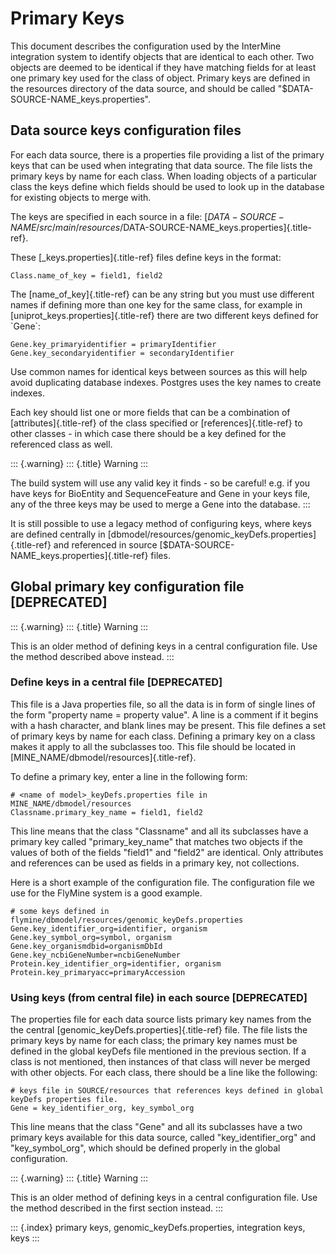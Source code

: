 # Primary Keys

This document describes the configuration used by the InterMine integration system to identify objects that are identical to each other. Two objects are deemed to be identical if they have matching fields for at least one primary key used for the class of object. Primary keys are defined in the resources directory of the data source, and should be called \"$DATA-SOURCE-NAME\_keys.properties\".

## Data source keys configuration files

For each data source, there is a properties file providing a list of the primary keys that can be used when integrating that data source. The file lists the primary keys by name for each class. When loading objects of a particular class the keys define which fields should be used to look up in the database for existing objects to merge with.

The keys are specified in each source in a file: \[$DATA-SOURCE-NAME/src/main/resources/$DATA-SOURCE-NAME\_keys.properties\]{.title-ref}.

These \[\_keys.properties\]{.title-ref} files define keys in the format:

```text
Class.name_of_key = field1, field2
```

The \[name\_of\_key\]{.title-ref} can be any string but you must use different names if defining more than one key for the same class, for example in \[uniprot\_keys.properties\]{.title-ref} there are two different keys defined for \`Gene\`:

```text
Gene.key_primaryidentifier = primaryIdentifier
Gene.key_secondaryidentifier = secondaryIdentifier
```

Use common names for identical keys between sources as this will help avoid duplicating database indexes. Postgres uses the key names to create indexes.

Each key should list one or more fields that can be a combination of \[attributes\]{.title-ref} of the class specified or \[references\]{.title-ref} to other classes - in which case there should be a key defined for the referenced class as well.

::: {.warning} ::: {.title} Warning :::

The build system will use any valid key it finds - so be careful! e.g. if you have keys for BioEntity and SequenceFeature and Gene in your keys file, any of the three keys may be used to merge a Gene into the database. :::

It is still possible to use a legacy method of configuring keys, where keys are defined centrally in \[dbmodel/resources/genomic\_keyDefs.properties\]{.title-ref} and referenced in source \[$DATA-SOURCE-NAME\_keys.properties\]{.title-ref} files.

## Global primary key configuration file \[DEPRECATED\]

::: {.warning} ::: {.title} Warning :::

This is an older method of defining keys in a central configuration file. Use the method described above instead. :::

### Define keys in a central file \[DEPRECATED\]

This file is a Java properties file, so all the data is in form of single lines of the form \"property name = property value\". A line is a comment if it begins with a hash character, and blank lines may be present. This file defines a set of primary keys by name for each class. Defining a primary key on a class makes it apply to all the subclasses too. This file should be located in \[MINE\_NAME/dbmodel/resources\]{.title-ref}.

To define a primary key, enter a line in the following form:

```text
# <name of model>_keyDefs.properties file in MINE_NAME/dbmodel/resources
Classname.primary_key_name = field1, field2
```

This line means that the class \"Classname\" and all its subclasses have a primary key called \"primary\_key\_name\" that matches two objects if the values of both of the fields \"field1\" and \"field2\" are identical. Only attributes and references can be used as fields in a primary key, not collections.

Here is a short example of the configuration file. The configuration file we use for the FlyMine system is a good example.

```text
# some keys defined in flymine/dbmodel/resources/genomic_keyDefs.properties
Gene.key_identifier_org=identifier, organism
Gene.key_symbol_org=symbol, organism
Gene.key_organismdbid=organismDbId
Gene.key_ncbiGeneNumber=ncbiGeneNumber
Protein.key_identifier_org=identifier, organism
Protein.key_primaryacc=primaryAccession
```

### Using keys \(from central file\) in each source \[DEPRECATED\]

The properties file for each data source lists primary key names from the the central \[genomic\_keyDefs.properties\]{.title-ref} file. The file lists the primary keys by name for each class; the primary key names must be defined in the global keyDefs file mentioned in the previous section. If a class is not mentioned, then instances of that class will never be merged with other objects. For each class, there should be a line like the following:

```text
# keys file in SOURCE/resources that references keys defined in global keyDefs properties file. 
Gene = key_identifier_org, key_symbol_org
```

This line means that the class \"Gene\" and all its subclasses have a two primary keys available for this data source, called \"key\_identifier\_org\" and \"key\_symbol\_org\", which should be defined properly in the global configuration.

::: {.warning} ::: {.title} Warning :::

This is an older method of defining keys in a central configuration file. Use the method described in the first section instead. :::

::: {.index} primary keys, genomic\_keyDefs.properties, integration keys, keys :::

